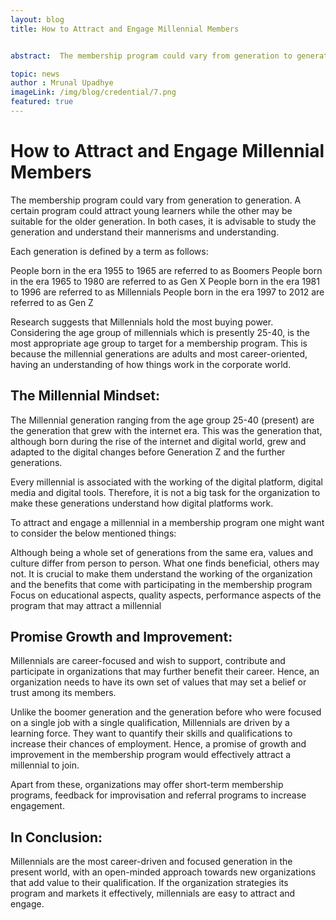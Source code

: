 ```yaml
---
layout: blog
title: How to Attract and Engage Millennial Members


abstract:  The membership program could vary from generation to generation. A certain program could attract young learners while the other may be suitable for the older generation. In both cases, it is advisable to study the generation and understand their mannerisms and understanding.

topic: news
author : Mrunal Upadhye
imageLink: /img/blog/credential/7.png
featured: true
---
```

# How to Attract and Engage Millennial Members

The membership program could vary from generation to generation. A certain program could attract young learners while the other may be suitable for the older generation. In both cases, it is advisable to study the generation and understand their mannerisms and understanding.

Each generation is defined by a term as follows:

People born in the era 1955 to 1965 are referred to as Boomers
People born in the era 1965 to 1980 are referred to as Gen X
People born in the era 1981 to 1996 are referred to as Millennials
People born in the era 1997 to 2012 are referred to as Gen Z

Research suggests that Millennials hold the most buying power. Considering the age group of millennials which is presently 25-40, is the most appropriate age group to target for a membership program. This is because the millennial generations are adults and most career-oriented, having an understanding of how things work in the corporate world.

## The Millennial Mindset:

The Millennial generation ranging from the age group 25-40 (present) are the generation that grew with the internet era. This was the generation that, although born during the rise of the internet and digital world, grew and adapted to the digital changes before Generation Z and the further generations.

Every millennial is associated with the working of the digital platform, digital media and digital tools. Therefore, it is not a big task for the organization to make these generations understand how digital platforms work.

To attract and engage a millennial in a membership program one might want to consider the below mentioned things:

Although being a whole set of generations from the same era, values and culture differ from person to person. What one finds beneficial, others may not.
It is crucial to make them understand the working of the organization and the benefits that come with participating in the membership program
Focus on educational aspects, quality aspects, performance aspects of the program that may attract a millennial

## Promise Growth and Improvement:

Millennials are career-focused and wish to support, contribute and participate in organizations that may further benefit their career. Hence, an organization needs to have its own set of values that may set a belief or trust among its members. 

Unlike the boomer generation and the generation before who were focused on a single job with a single qualification, Millennials are driven by a learning force. They want to quantify their skills and qualifications to increase their chances of employment. Hence, a promise of growth and improvement in the membership program would effectively attract a millennial to join.

Apart from these, organizations may offer short-term membership programs, feedback for improvisation and referral programs to increase engagement.

## In Conclusion:

Millennials are the most career-driven and focused generation in the present world, with an open-minded approach towards new organizations that add value to their qualification. If the organization strategies its program and markets it effectively, millennials are easy to attract and engage. 
